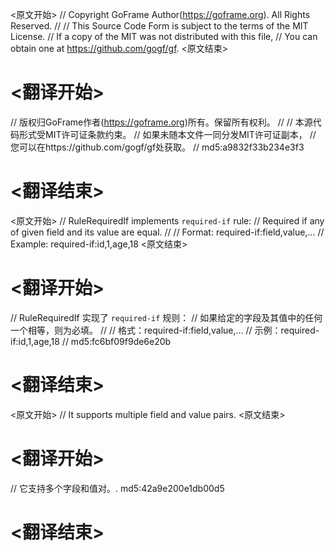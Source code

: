
<原文开始>
// Copyright GoFrame Author(https://goframe.org). All Rights Reserved.
//
// This Source Code Form is subject to the terms of the MIT License.
// If a copy of the MIT was not distributed with this file,
// You can obtain one at https://github.com/gogf/gf.
<原文结束>

# <翻译开始>
// 版权归GoFrame作者(https://goframe.org)所有。保留所有权利。
//
// 本源代码形式受MIT许可证条款约束。
// 如果未随本文件一同分发MIT许可证副本，
// 您可以在https://github.com/gogf/gf处获取。
// md5:a9832f33b234e3f3
# <翻译结束>


<原文开始>
// RuleRequiredIf implements `required-if` rule:
// Required if any of given field and its value are equal.
//
// Format:  required-if:field,value,...
// Example: required-if:id,1,age,18
<原文结束>

# <翻译开始>
// RuleRequiredIf 实现了 `required-if` 规则：
// 如果给定的字段及其值中的任何一个相等，则为必填。
//
// 格式：required-if:field,value,...
// 示例：required-if:id,1,age,18
// md5:fc6bf09f9de6e20b
# <翻译结束>


<原文开始>
// It supports multiple field and value pairs.
<原文结束>

# <翻译开始>
// 它支持多个字段和值对。. md5:42a9e200e1db00d5
# <翻译结束>

